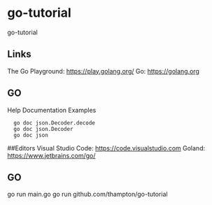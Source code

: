 # go-tutorial
go-tutorial

## Links
The Go Playground: https://play.golang.org/
Go: https://golang.org

## GO
Help Documentation Examples
```
  go doc json.Decoder.decode
  go doc json.Decoder
  go doc json
```

##Editors
Visual Studio Code: https://code.visualstudio.com
Goland: https://www.jetbrains.com/go/

## GO
go run main.go
go run github.com/thampton/go-tutorial